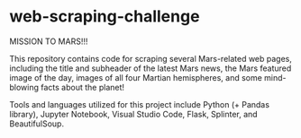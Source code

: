 # web-scraping-challenge

MISSION TO MARS!!!

This repository contains code for scraping several Mars-related web pages, including the title and subheader of the latest Mars news, the Mars featured image of the day, images of all four Martian hemispheres, and some mind-blowing facts about the planet!

Tools and languages utilized for this project include Python (+ Pandas library), Jupyter Notebook, Visual Studio Code, Flask, Splinter, and BeautifulSoup.
